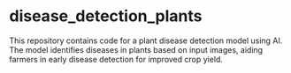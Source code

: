 # disease_detection_plants
This repository contains code for a plant disease detection model using AI. The model identifies diseases in plants based on input images, aiding farmers in early disease detection for improved crop yield.
